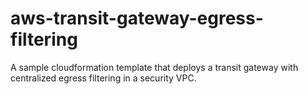 # aws-transit-gateway-egress-filtering
A sample cloudformation template that deploys a transit gateway with centralized egress filtering in a security VPC.
